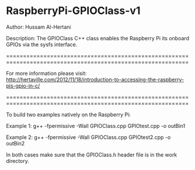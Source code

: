 RaspberryPi-GPIOClass-v1
=================================

Author: Hussam Al-Hertani

Description: The GPIOClass C++ class enables the Raspberry Pi its onboard GPIOs via the sysfs interface. 

============================================================================================================

For more information please visit:  http://hertaville.com/2012/11/18/introduction-to-accessing-the-raspberry-pis-gpio-in-c/

============================================================================================================

To build two examples natively on the Raspberry Pi: 

Example 1:
g++ -fpermissive -Wall GPIOClass.cpp GPIOtest.cpp -o outBin1

Example 2:
g++ -fpermissive -Wall GPIOClass.cpp GPIOtest2.cpp -o outBin2

In both cases make sure that the GPIOClass.h header file is in the work directory.


